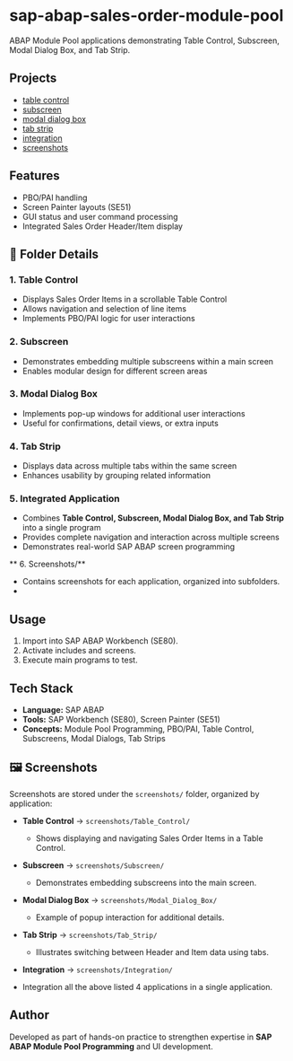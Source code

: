 # sap-abap-sales-order-module-pool
ABAP Module Pool applications demonstrating Table Control, Subscreen, Modal Dialog Box, and Tab Strip.

## Projects
- [table control](Table-Control/)
- [subscreen](Subscreen/)
- [modal dialog box](Modal-Dialog-Box/)
- [tab strip](Tab-Strip/)
- [integration](integration/)
- [screenshots](screenshots/)
  
## Features
- PBO/PAI handling
- Screen Painter layouts (SE51)
- GUI status and user command processing
- Integrated Sales Order Header/Item display

## 📑 Folder Details  

### 1️. Table Control  
- Displays Sales Order Items in a scrollable Table Control  
- Allows navigation and selection of line items  
- Implements PBO/PAI logic for user interactions  

### 2️. Subscreen  
- Demonstrates embedding multiple subscreens within a main screen  
- Enables modular design for different screen areas  

### 3️. Modal Dialog Box  
- Implements pop-up windows for additional user interactions  
- Useful for confirmations, detail views, or extra inputs  

### 4️. Tab Strip  
- Displays data across multiple tabs within the same screen  
- Enhances usability by grouping related information  

### 5️. Integrated Application  
- Combines **Table Control, Subscreen, Modal Dialog Box, and Tab Strip** into a single program  
- Provides complete navigation and interaction across multiple screens  
- Demonstrates real-world SAP ABAP screen programming  

** 6. Screenshots/**  
- Contains screenshots for each application, organized into subfolders.
- 
## Usage
1. Import into SAP ABAP Workbench (SE80).
2. Activate includes and screens.
3. Execute main programs to test.

## Tech Stack  
- **Language:** SAP ABAP  
- **Tools:** SAP Workbench (SE80), Screen Painter (SE51)  
- **Concepts:** Module Pool Programming, PBO/PAI, Table Control, Subscreens, Modal Dialogs, Tab Strips  

## 🖼️ Screenshots  

Screenshots are stored under the `screenshots/` folder, organized by application:  

- **Table Control** → `screenshots/Table_Control/`  
  - Shows displaying and navigating Sales Order Items in a Table Control.  

- **Subscreen** → `screenshots/Subscreen/`  
  - Demonstrates embedding subscreens into the main screen.  

- **Modal Dialog Box** → `screenshots/Modal_Dialog_Box/`  
  - Example of popup interaction for additional details.  

- **Tab Strip** → `screenshots/Tab_Strip/`  
  - Illustrates switching between Header and Item data using tabs.

- **Integration** → `screenshots/Integration/`
- Integration all the above listed 4 applications in a single application.

  
## Author  
Developed as part of hands-on practice to strengthen expertise in **SAP ABAP Module Pool Programming** and UI development.  
